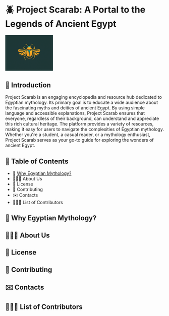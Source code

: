 # 🪲 Project Scarab: A Portal to the Legends of Ancient Egypt

<img src="media/project-scarab.png" alt="Project Scarab Logo" height="30%" width="30%">

## 🚀 Introduction

Project Scarab is an engaging encyclopedia and resource hub dedicated to Egyptian mythology. Its primary goal is to educate a wide audience about the fascinating myths and deities of ancient Egypt. By using simple language and accessible explanations, Project Scarab ensures that everyone, regardless of their background, can understand and appreciate this rich cultural heritage. The platform provides a variety of resources, making it easy for users to navigate the complexities of Egyptian mythology. Whether you're a student, a casual reader, or a mythology enthusiast, Project Scarab serves as your go-to guide for exploring the wonders of ancient Egypt.

## 📖 Table of Contents

- 🐪 <a href="https://github.com/landyzhuo/projectscarab/blob/main/README.md#%F0%93%82%80-why-egyptian-mythology">Why Egyptian Mythology?</a>
- 🧑🏻‍🎓 About Us
- 📝 License
- 🤝 Contributing
- ✉️ Contacts
- 🙋🏻‍♂️ List of Contributors

## 🐪 Why Egyptian Mythology?

## 🧑🏻‍🎓 About Us

## 📝 License

## 🤝 Contributing

## ✉️ Contacts

## 🙋🏻‍♂️ List of Contributors
